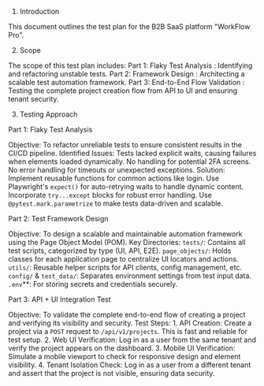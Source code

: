 1. Introduction

This document outlines the test plan for the B2B SaaS platform "WorkFlow Pro".

2. Scope

The scope of this test plan includes:
Part 1: Flaky Test Analysis : Identifying and refactoring unstable tests.
Part 2: Framework Design : Architecting a scalable test automation framework.
Part 3: End-to-End Flow Validation : Testing the complete project creation flow from API to UI and ensuring tenant security.

 3. Testing Approach

Part 1: Flaky Test Analysis

Objective: To refactor unreliable tests to ensure consistent results in the CI/CD pipeline.
Identified Issues:
    Tests lacked explicit waits, causing failures when elements loaded dynamically.
    No handling for potential 2FA screens.
    No error handling for timeouts or unexpected exceptions.
Solution:
  Implement reusable functions for common actions like login.
  Use Playwright's `expect()` for auto-retrying waits to handle dynamic content.
  Incorporate `try...except` blocks for robust error handling.
  Use `@pytest.mark.parametrize` to make tests data-driven and scalable.

Part 2: Test Framework Design

Objective: To design a scalable and maintainable automation framework using the Page Object Model (POM).
Key Directories:
    `tests/`: Contains all test scripts, categorized by type (UI, API, E2E).
    `page_objects/`: Holds classes for each application page to centralize UI locators and actions.
    `utils/`: Reusable helper scripts for API clients, config management, etc.
    `config/` & `test_data/`: Separates environment settings from test input data.
    `.env`**: For storing secrets and credentials securely.

Part 3: API + UI Integration Test

Objective: To validate the complete end-to-end flow of creating a project and verifying its visibility and security.
Test Steps:
    1.  API Creation: Create a project via a `POST` request to `/api/v1/projects`. This is fast and reliable for test setup.
    2.  Web UI Verification: Log in as a user from the same tenant and verify the project appears on the dashboard.
    3.  Mobile UI Verification: Simulate a mobile viewport to check for responsive design and element visibility.
    4.  Tenant Isolation Check: Log in as a user from a different tenant and assert that the project is not visible, ensuring data security.
